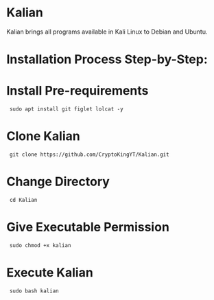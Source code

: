 # Kalian
Kalian brings all programs available in Kali Linux to Debian and Ubuntu.

  # Installation Process Step-by-Step:
  
   # Install Pre-requirements
     sudo apt install git figlet lolcat -y
 
   # Clone Kalian 
     git clone https://github.com/CryptoKingYT/Kalian.git
  
   # Change Directory
     cd Kalian 
 
   # Give Executable Permission
     sudo chmod +x kalian
 
   # Execute Kalian
     sudo bash kalian
